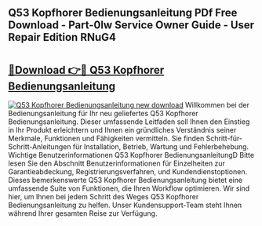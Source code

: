 ## Q53 Kopfhorer Bedienungsanleitung PDf Free Download - Part-0lw Service Owner Guide - User Repair Edition RNuG4

# <h2><a href="http://df21sn.blite.top/?on=Q53+Kopfhorer+Bedienungsanleitung">🔗Download 👉🔴 Q53 Kopfhorer Bedienungsanleitung</a></h2>

[![Q53 Kopfhorer Bedienungsanleitung new download](https://i.imgur.com/lujVjoI.png)](http://df21sn.blite.top/?on=Q53+Kopfhorer+Bedienungsanleitung)
Willkommen bei der Bedienungsanleitung für Ihr neu geliefertes Q53 Kopfhorer Bedienungsanleitung. Dieser umfassende Leitfaden soll Ihnen den Einstieg in Ihr Produkt erleichtern und Ihnen ein gründliches Verständnis seiner Merkmale, Funktionen und Fähigkeiten vermitteln. Sie finden Schritt-für-Schritt-Anleitungen für Installation, Betrieb, Wartung und Fehlerbehebung. Wichtige Benutzerinformationen Q53 Kopfhorer BedienungsanleitungD Bitte lesen Sie den Abschnitt Benutzerinformationen für Einzelheiten zur Garantieabdeckung, Registrierungsverfahren, und Kundendienstoptionen. Dieses bemerkenswerte Q53 Kopfhorer Bedienungsanleitung bietet eine umfassende Suite von Funktionen, die Ihren Workflow optimieren. Wir sind hier, um Ihnen bei jedem Schritt des Weges Q53 Kopfhorer Bedienungsanleitung zu helfen. Unser Kundensupport-Team steht Ihnen während Ihrer gesamten Reise zur Verfügung.
